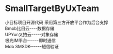 # SmallTargetByUxTeam
小目标项目开源代码 采用第三方开放平台作为后台支撑<br/>
Bmob比目云----数据存储<br/>
UPYun又拍云-----对象存储<br/>
极光IM平台------即时通信<br/>
Mob SMSDK------短信验证<br/>
